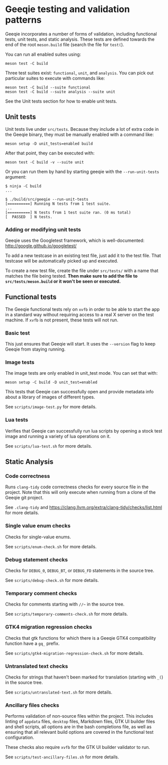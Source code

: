 # Geeqie testing and validation patterns

Geeqie incorporates a number of forms of validation, including functional tests,
unit tests, and static analysis.  These tests are defined towards the end of the
root `meson.build` file (search the file for `test(`).

You can run all enabled suites using:

```text
meson test -C build
```

Three test suites exist: `functional`, `unit`, and `analysis`.  You can pick out
particular suites to execute with commands like:

```text
meson test -C build --suite functional
meson test -C build --suite analysis --suite unit
```

See the Unit tests section for how to enable unit tests.

## Unit tests

Unit tests live under `src/tests`.  Because they include a lot of extra code in
the Geeqie binary, they must be manually enabled with a command like:

```text
meson setup -D unit_tests=enabled build
```

After that point, they can be executed with:

```text
meson test -C build -v --suite unit
```

Or you can run them by hand by starting geeqie with the `--run-unit-tests`
argument:

```text
$ ninja -C build
...

$ ./build/src/geeqie --run-unit-tests
[==========] Running N tests from 1 test suite.
...
[==========] N tests from 1 test suite ran. (0 ms total)
[  PASSED  ] N tests.
```

### Adding or modifying unit tests

Geeqie uses the Googletest framework, which is well-documented: \
<http://google.github.io/googletest/>

To add a new testcase in an existing test file, just add it to the test file.
That testcase will be automatically picked up and executed.

To create a new test file, create the file under `src/tests/` with a name that
matches the file being tested.  **Then make sure to add the file to
`src/tests/meson.build` or it won't be seen or executed.**

## Functional tests

The Geeqie functional tests rely on `xvfb` in order to be able to start the app
in a standard way without requiring access to a real X server on the test
machine.  If `xvfb` is not present, these tests will not run.

### Basic test

This just ensures that Geeqie will start.  It uses the `--version` flag to keep
Geeqie from staying running.

### Image tests

The image tests are only enabled in unit_test mode.  You can set that with:

```text
meson setup -C build -D unit_test=enabled
```

This tests that Geeqie can successfully open and provide metadata info about a
library of images of different types.

See `scripts/image-test.py` for more details.

### Lua tests

Verifies that Geeqie can successfully run lua scripts by opening a stock test
image and running a variety of lua operations on it.

See `scripts/lua-test.sh` for more details.

## Static Analysis

### Code correctness

Runs `clang-tidy` code correctness checks for every source file in the project.
Note that this will only execute when running from a clone of the Geeqie git
project.

See `.clang-tidy` and <https://clang.llvm.org/extra/clang-tidy/checks/list.html>
for more details.

### Single value enum checks

Checks for single-value enums.

See `scripts/enum-check.sh` for more details.

### Debug statement checks

Checks for `DEBUG_0`, `DEBUG_BT`, or `DEBUG_FD` statements in the source tree.

See `scripts/debug-check.sh` for more details.

### Temporary comment checks

Checks for comments starting with `//~` in the source tree.

See `scripts/temporary-comments-check.sh` for more details.

### GTK4 migration regression checks

Checks that gtk functions for which there is a Geeqie GTK4 compatibility
function have a `gq_` prefix.

See `scripts/gtk4-migration-regression-check.sh` for more details.

### Untranslated text checks

Checks for strings that haven't been marked for translation (starting with `_(`)
in the source tree.

See `scripts/untranslated-text.sh` for more details.

### Ancillary files checks

Performs validation of non-source files within the project.  This includes
linting of `appdata` files, `desktop` files, Markdown files, GTK UI builder
files and shell scripts, all options are in the bash completions file,
as well as ensuring that all relevant build options
are covered in the functional test configuration.

These checks also require `xvfb` for the GTK UI builder validator to run.

See `scripts/test-ancillary-files.sh` for more details.
